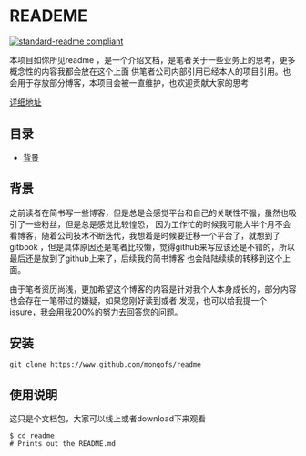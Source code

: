 # READEME
[![standard-readme compliant](https://img.shields.io/badge/readme%20style-standard-brightgreen.svg?style=flat-square)](https://github.com/RichardLitt/standard-readme)

本项目如你所见readme ，是一个介绍文档，是笔者关于一些业务上的思考，更多概念性的内容我都会放在这个上面
供笔者公司内部引用已经本人的项目引用。也会用于存放部分博客，本项目会被一直维护，也欢迎贡献大家的思考

[详细地址](https://www.github.com/mongofs/readme)

## 目录
- [背景](##背景)
## 背景
之前读者在简书写一些博客，但是总是会感觉平台和自己的关联性不强，虽然也吸引了一些粉丝，但是总是感觉比较惶恐，
因为工作忙的时候我可能大半个月不会看博客，随着公司技术不断迭代，我想着是时候要迁移一个平台了，就想到了gitbook
，但是具体原因还是笔者比较懒，觉得github来写应该还是不错的，所以最后还是放到了github上来了，后续我的简书博客
也会陆陆续续的转移到这个上面。

由于笔者资历尚浅，更加希望这个博客的内容是针对我个人本身成长的，部分内容也会存在一笔带过的嫌疑，如果您刚好读到或者
发现，也可以给我提一个issure，我会用我200%的努力去回答您的问题。

## 安装
````
git clone https://www.github.com/mongofs/readme
````

## 使用说明
这只是个文档包，大家可以线上或者download下来观看
````
$ cd readme
# Prints out the README.md
````